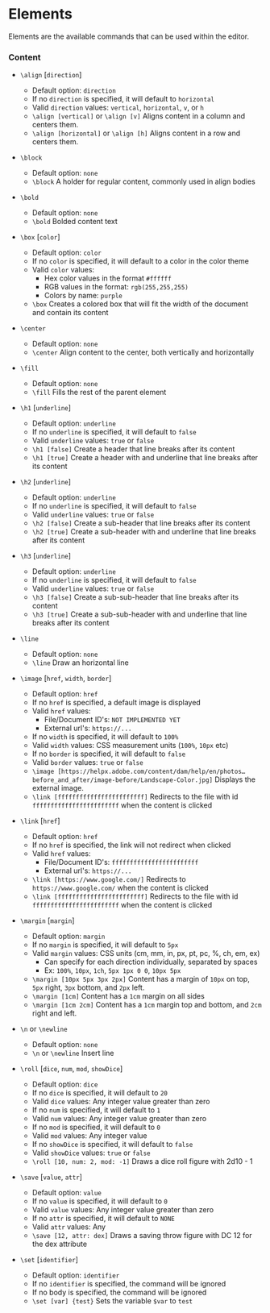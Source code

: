 # Elements
Elements are the available commands that can be used within the editor.
### Content 
* `\align` [`direction`]
    - Default option: `direction`
    - If no `direction` is specified, it will default to `horizontal`
    - Valid `direction` values: `vertical`, `horizontal`, `v`, or `h`
    - `\align [vertical]` or `\align [v]` Aligns content in a column and centers them.
    - `\align [horizontal]` or `\align [h]` Aligns content in a row and centers them.

* `\block`
    - Default option: `none`
    - `\block` A holder for regular content, commonly used in align bodies

* `\bold`
    - Default option: `none`
    - `\bold` Bolded content text


* `\box` [`color`]
    - Default option: `color`
    - If no `color` is specified, it will default to a color in the color theme
    - Valid `color` values: 
        - Hex color values in the format `#ffffff`
        - RGB values in the format: `rgb(255,255,255)`
        - Colors by name: `purple`
    - `\box` Creates a colored box that will fit the width of the document and contain its content


* `\center`
    - Default option: `none`
    - `\center` Align content to the center, both vertically and horizontally


* `\fill`
    - Default option: `none`
    - `\fill` Fills the rest of the parent element


* `\h1` [`underline`]
    - Default option: `underline`
    - If no `underline` is specified, it will default to `false`
    - Valid `underline` values: `true` or `false`
    - `\h1 [false]` Create a header that line breaks after its content
    - `\h1 [true]` Create a header with and underline that line breaks after its content


* `\h2` [`underline`]
    - Default option: `underline`
    - If no `underline` is specified, it will default to `false`
    - Valid `underline` values: `true` or `false`
    - `\h2 [false]` Create a sub-header that line breaks after its content
    - `\h2 [true]` Create a sub-header with and underline that line breaks after its content


* `\h3` [`underline`]
    - Default option: `underline`
    - If no `underline` is specified, it will default to `false`
    - Valid `underline` values: `true` or `false`
    - `\h3 [false]` Create a sub-sub-header that line breaks after its content
    - `\h3 [true]` Create a sub-sub-header with and underline that line breaks after its content


* `\line`
    - Default option: `none`
    - `\line` Draw an horizontal line


* `\image` [`href`, `width`, `border`]
    - Default option: `href`
    - If no `href` is specified, a default image is displayed
    - Valid `href` values:
        - File/Document ID's: `NOT IMPLEMENTED YET`
        - External url's: `https://...`
    - If no `width` is specified, it will default to `100%`
    - Valid `width` values: CSS measurement units (`100%`, `10px` etc)
    - If no `border` is specified, it will default to `false`
    - Valid `border` values: `true` or `false`
    - `\image [https://helpx.adobe.com/content/dam/help/en/photos…before_and_after/image-before/Landscape-Color.jpg]` Displays the external image.
    - `\link [ffffffffffffffffffffffff]` Redirects to the file with id `ffffffffffffffffffffffff` when the content is clicked

* `\link` [`href`]
    - Default option: `href`
    - If no `href` is specified, the link will not redirect when clicked
    - Valid `href` values:
        - File/Document ID's: `ffffffffffffffffffffffff`
        - External url's: `https://...`
    - `\link [https://www.google.com/]` Redirects to `https://www.google.com/` when the content is clicked
    - `\link [ffffffffffffffffffffffff]` Redirects to the file with id `ffffffffffffffffffffffff` when the content is clicked


* `\margin` [`margin`]
    - Default option: `margin`
    - If no `margin` is specified, it will default to `5px`
    - Valid `margin` values: CSS units (cm, mm, in, px, pt, pc, %, ch, em, ex)
        - Can specify for each direction individually, separated by spaces
        - Ex: `100%`, `10px`, `1ch`, `5px 1px 0 0`, `10px 5px`
    - `\margin [10px 5px 3px 2px]` Content has a margin of `10px` on top, `5px` right, `3px` bottom, and `2px` left.
    - `\margin [1cm]` Content has a `1cm` margin on all sides
    - `\margin [1cm 2cm]` Content has a `1cm` margin top and bottom, and `2cm` right and left.


* `\n` or `\newline`
    - Default option: `none`
    - `\n` or `\newline` Insert line


* `\roll` [`dice`, `num`, `mod`, `showDice`]
    - Default option: `dice`
    - If no `dice` is specified, it will default to `20`
    - Valid `dice` values: Any integer value greater than zero
    - If no `num` is specified, it will default to `1`
    - Valid `num` values: Any integer value greater than zero
    - If no `mod` is specified, it will default to `0`
    - Valid `mod` values: Any integer value
    - If no `showDice` is specified, it will default to `false`
    - Valid `showDice` values: `true` or `false`
    - `\roll [10, num: 2, mod: -1]` Draws a dice roll figure with 2d10 - 1


* `\save` [`value`, `attr`]
    - Default option: `value`
    - If no `value` is specified, it will default to `0`
    - Valid `value` values: Any integer value greater than zero
    - If no `attr` is specified, it will default to `NONE`
    - Valid `attr` values: Any
    - `\save [12, attr: dex]` Draws a saving throw figure with DC 12 for the dex attribute

* `\set` [`identifier`]
    - Default option: `identifier`
    - If no `identifier` is specified, the command will be ignored
    - If no body is specified, the command will be ignored
    - `\set [var] {test}` Sets the variable `$var` to `test`